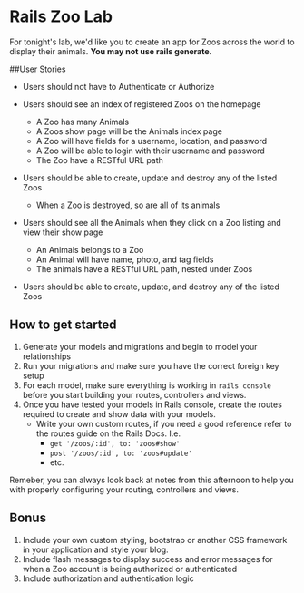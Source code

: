 # Rails Zoo Lab

For tonight's lab, we'd like you to create an app for Zoos across the world to display their animals. **You may not use rails generate.**

##User Stories

* Users should not have to Authenticate or Authorize

* Users should see an index of registered Zoos on the homepage
 	* A Zoo has many Animals
	* A Zoos show page will be the Animals index page
	* A Zoo will have fields for a username, location, and password
	* A Zoo will be able to login with their username and password
	* The Zoo have a RESTful URL path
* Users should be able to create, update and destroy any of the listed Zoos
	* When a Zoo is destroyed, so are all of its animals

* Users should see all the Animals when they click on a Zoo listing and view their show page
	* An Animals belongs to a Zoo
	* An Animal will have name, photo, and tag fields
	* The animals have a RESTful URL path, nested under Zoos
* Users should be able to create, update, and destroy any of the listed Zoos

## How to get started

1. Generate your models and migrations and begin to model your relationships
2. Run your migrations and make sure you have the correct foreign key setup
3. For each model, make sure everything is working in `rails console` before you start building your routes, controllers and views.
4. Once you have tested your models in Rails console, create the routes required to create and show data with your models.
	* Write your own custom routes, if you need a good reference refer to the routes guide on the Rails Docs. I.e.
		* `get '/zoos/:id', to: 'zoos#show'`
		* `post '/zoos/:id', to: 'zoos#update'`
		* etc.

Remeber, you can always look back at notes from this afternoon to help you with properly configuring your routing, controllers and views.



## Bonus

1. Include your own custom styling, bootstrap or another CSS framework in your application and style your blog.
2. Include flash messages to display success and error messages for when a Zoo account is being authorized or authenticated
3. Include authorization and authentication logic



